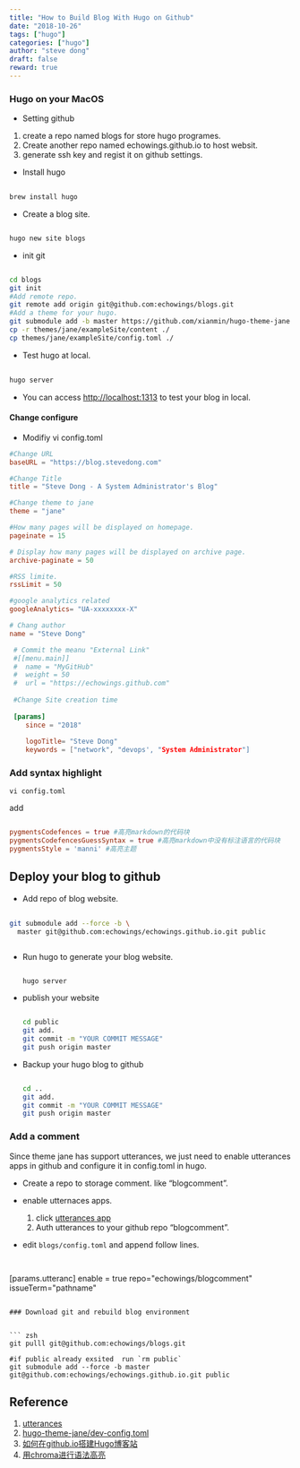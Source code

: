 ```yaml
---
title: "How to Build Blog With Hugo on Github"
date: "2018-10-26"
tags: ["hugo"]
categories: ["hugo"]
author: "steve dong"
draft: false
reward: true
---
```




### Hugo on your MacOS

 * Setting github

 1. create a repo named blogs for store hugo programes.
 2. Create another repo named echowings.github.io to host websit.
 3. generate ssh key and regist it on github settings. 

 * Install hugo

 ```bash
  
brew install hugo


```

 * Create a blog site.

  ``` bash
  
hugo new site blogs

```

 * init git

 ``` bash
 
cd blogs
git init
#Add remote repo. 
git remote add origin git@github.com:echowings/blogs.git
#Add a theme for your hugo.
git submodule add -b master https://github.com/xianmin/hugo-theme-jane.git themes/jane
cp -r themes/jane/exampleSite/content ./
cp themes/jane/exampleSite/config.toml ./

```

 * Test hugo at local.

 ``` bash
	
hugo server

```

* You can access [http://localhost:1313](http://localhost:1313) to test your blog in local.


#### Change configure

 * Modifiy vi config.toml
 
``` toml
#Change URL
baseURL = "https://blog.stevedong.com"

#Change Title
title = "Steve Dong - A System Administrator's Blog"

#Change theme to jane
theme = "jane"

#How many pages will be displayed on homepage.
pageinate = 15

# Display how many pages will be displayed on archive page.
archive-paginate = 50

#RSS limite.
rssLimit = 50

#google analytics related
googleAnalytics= "UA-xxxxxxxx-X"

# Chang author
name = "Steve Dong"

 # Commit the meanu "External Link"
 #[[menu.main]]
 #  name = "MyGitHub"
 #  weight = 50
 #  url = "https://echowings.github.com"
 
 #Change Site creation time
 
 [params]
 	since = "2018"
 	
	logoTitle= "Steve Dong"
	keywords = ["network", "devops', "System Administrator"]
```

### Add syntax highlight

`vi config.toml`

add

```toml

pygmentsCodefences = true #高亮markdown的代码块
pygmentsCodefencesGuessSyntax = true #高亮markdown中没有标注语言的代码块
pygmentsStyle = 'manni' #高亮主题

``` 
	
 
## Deploy your blog to github

 * Add repo of blog website.

  ``` bash 
   
git submodule add --force -b \ 
	master git@github.com:echowings/echowings.github.io.git public  
	
```

 * Run hugo to generate your blog website. 
	
	``` shell
	
	hugo server
	
	```
	
 * publish your website
	
	``` bash
	
    cd public
    git add.
    git commit -m "YOUR COMMIT MESSAGE"
    git push origin master
    
    ```
    
 * Backup your hugo blog to github 

	``` bash
	
    cd ..
    git add.
    git commit -m "YOUR COMMIT MESSAGE"
    git push origin master
    
	```

### Add a comment
Since theme jane has support utterances, we just need to enable utterances apps in github and configure it in config.toml in hugo.

* Create a repo to storage comment. like “blogcomment”.
* enable utternaces apps.

	1. click [utterances app](https://github.com/apps/utterances)
	2. Auth utterances to your github repo “blogcomment”.

* edit `blogs/config.toml` and append follow lines.


  ```toml
	
 [params.utteranc]
      enable = true
      repo="echowings/blogcomment"
      issueTerm="pathname"
      
```

### Download git and rebuild blog environment


``` zsh
git pulll git@github.com:echowings/blogs.git

#if public already exsited  run `rm public`
git submodule add --force -b master git@github.com:echowings/echowings.github.io.git public

```

## Reference

1. [utterances](https://utteranc.es/)
2. [hugo-theme-jane/dev-config.toml](https://github.com/xianmin/hugo-theme-jane/blob/master/exampleSite/config.toml)
3. [如何在github.io搭建Hugo博客站](https://keysaim.github.io/post/blog/deploy-hugo-blog-in-github.io/) 
4. [用chroma进行语法高亮](https://steemkr.com/cn/@heyeshuang/chroma-typography-js)

